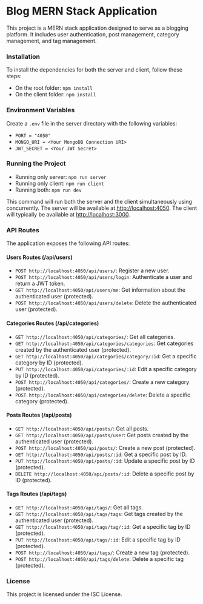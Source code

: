<h1>Blog MERN Stack Application</h1>
<p>
    This project is a MERN stack application designed to serve as a blogging platform. It includes user authentication, post management, category management, and tag management.
</p>

<h3>Installation</h3>
<p>To install the dependencies for both the server and client, follow these steps:</p>
<ul>
    <li>On the root folder: <code>npm install</code></li>
    <li>On the client folder: <code>npm install</code></li>
</ul>

<h3>Environment Variables</h3>
<p>Create a <code>.env</code> file in the server directory with the following variables:</p>
<ul>
    <li><code>PORT = "4050"</code></li>
    <li><code>MONGO_URI = &lt;Your MongoDB Connection URI&gt;</code></li>
    <li><code>JWT_SECRET = &lt;Your JWT Secret&gt;</code></li>
</ul>

<h3>Running the Project</h3>
<ul>
    <li>Running only server: <code>npm run server</code></li>
    <li>Running only client: <code>npm run client</code></li>
    <li>Running both: <code>npm run dev</code></li>
</ul>
<p>
    This command will run both the server and the client simultaneously using concurrently. The server will be available at <a href="http://localhost:4050">http://localhost:4050</a>. The client will typically be available at <a href="http://localhost:3000">http://localhost:3000</a>.
</p>

<h3>API Routes</h3>
<p>The application exposes the following API routes:</p>

<h4>Users Routes (/api/users)</h4>
<ul>
    <li><code>POST http://localhost:4050/api/users/</code>: Register a new user.</li>
    <li><code>POST http://localhost:4050/api/users/login</code>: Authenticate a user and return a JWT token.</li>
    <li><code>GET http://localhost:4050/api/users/me</code>: Get information about the authenticated user (protected).</li>
    <li><code>POST http://localhost:4050/api/users/delete</code>: Delete the authenticated user (protected).</li>
</ul>

<h4>Categories Routes (/api/categories)</h4>
<ul>
    <li><code>GET http://localhost:4050/api/categories/</code>: Get all categories.</li>
    <li><code>GET http://localhost:4050/api/categories/categories</code>: Get categories created by the authenticated user (protected).</li>
    <li><code>GET http://localhost:4050/api/categories/category/:id</code>: Get a specific category by ID (protected).</li>
    <li><code>PUT http://localhost:4050/api/categories/:id</code>: Edit a specific category by ID (protected).</li>
    <li><code>POST http://localhost:4050/api/categories/</code>: Create a new category (protected).</li>
    <li><code>POST http://localhost:4050/api/categories/delete</code>: Delete a specific category (protected).</li>
</ul>

<h4>Posts Routes (/api/posts)</h4>
<ul>
    <li><code>GET http://localhost:4050/api/posts/</code>: Get all posts.</li>
    <li><code>GET http://localhost:4050/api/posts/user</code>: Get posts created by the authenticated user (protected).</li>
    <li><code>POST http://localhost:4050/api/posts/</code>: Create a new post (protected).</li>
    <li><code>GET http://localhost:4050/api/posts/:id</code>: Get a specific post by ID.</li>
    <li><code>PUT http://localhost:4050/api/posts/:id</code>: Update a specific post by ID (protected).</li>
    <li><code>DELETE http://localhost:4050/api/posts/:id</code>: Delete a specific post by ID (protected).</li>
</ul>

<h4>Tags Routes (/api/tags)</h4>
<ul>
    <li><code>GET http://localhost:4050/api/tags/</code>: Get all tags.</li>
    <li><code>GET http://localhost:4050/api/tags/tags</code>: Get tags created by the authenticated user (protected).</li>
    <li><code>GET http://localhost:4050/api/tags/tag/:id</code>: Get a specific tag by ID (protected).</li>
    <li><code>PUT http://localhost:4050/api/tags/:id</code>: Edit a specific tag by ID (protected).</li>
    <li><code>POST http://localhost:4050/api/tags/</code>: Create a new tag (protected).</li>
    <li><code>POST http://localhost:4050/api/tags/delete</code>: Delete a specific tag (protected).</li>
</ul>

<h3>License</h3>
<p>This project is licensed under the ISC License.</p>